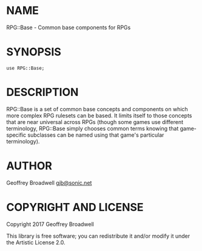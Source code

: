 NAME
====

RPG::Base - Common base components for RPGs

SYNOPSIS
========

    use RPG::Base;

DESCRIPTION
===========

RPG::Base is a set of common base concepts and components on which more complex RPG rulesets can be based. It limits itself to those concepts that are near universal across RPGs (though some games use different terminology, RPG::Base simply chooses common terms knowing that game-specific subclasses can be named using that game's particular terminology).

AUTHOR
======

Geoffrey Broadwell <gjb@sonic.net>

COPYRIGHT AND LICENSE
=====================

Copyright 2017 Geoffrey Broadwell

This library is free software; you can redistribute it and/or modify it under the Artistic License 2.0.
